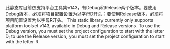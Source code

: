 此静态库目前仅支持平台工具集v143，有Debug和Release两个版本。要使用Debug版本，必须将项目配置设置为以字母D开头；要使用Release版本，必须将项目配置设置为以字母R开头。
This static library currently only supports platform toolset v143, available in Debug and Release versions. To use the Debug version, you must set the project configuration to start with the letter D; to use the Release version, you must set the project configuration to start with the letter R.